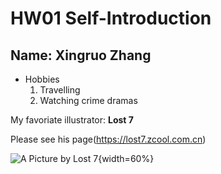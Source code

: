 # HW01 Self-Introduction
## Name: Xingruo Zhang

* Hobbies
  1. Travelling
  2. Watching crime dramas
  
My favoriate illustrator: **Lost 7**

Please see his page(https://lost7.zcool.com.cn)

![A Picture by *Lost 7*](https://c-ssl.duitang.com/uploads/item/201611/04/20161104002329_sBY8V.jpeg){width=60%}
